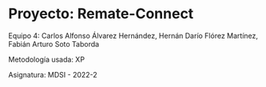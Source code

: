 # Proyecto: Remate-Connect

Equipo 4: Carlos Alfonso Álvarez Hernández, Hernán Darío Flórez Martínez, Fabián Arturo Soto Taborda

Metodología usada: XP 

Asignatura: MDSI - 2022-2
